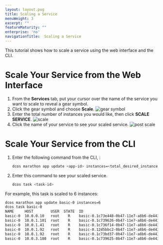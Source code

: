 ```yaml
---
layout: layout.pug
title: Scaling a Service
menuWeight: 3
excerpt: ""
featureMaturity: ""
enterprise: 'no'
navigationTitle:  Scaling a Service
---
```


<!-- This source repo for this topic is https://github.com/dcos/dcos-docs -->


This tutorial shows how to scale a service using the web interface and the CLI.

# Scale Your Service from the Web Interface

1. From the **Services** tab, put your cursor over the name of the service you want to scale to reveal a gear symbol.   
1. Click the gear symbol and choose **Scale**.
   ![gear symbol](/1.9/img/gear-services.png)
1. Enter the total number of instances you would like, then click **SCALE SERVICE**.
   ![scale](/1.9/img/scale-services.png)
1. Click the name of your service to see your scaled service.
   ![post scale](/1.9/img/post-scale-services.png)

# Scale Your Service from the CLI

1.  Enter the following command from the CLI, :

    ```bash
    dcos marathon app update <app-id> instances=<total_desired_instances>
    ```
    
1.  Enter this command to see your scaled service. 

    ```bash
    dcos task <task-id>
    ```
    

For example, this task is scaled to 6 instances:
    
```bash
dcos marathon app update basic-0 instances=6
dcos task basic-0
NAME     HOST        USER  STATE  ID                                            
basic-0  10.0.0.10   root    R    basic-0.1c73e448-0b47-11e7-a8b6-de4438bbb8f0  
basic-0  10.0.1.101  root    R    basic-0.1c739626-0b47-11e7-a8b6-de4438bbb8f0  
basic-0  10.0.1.41   root    R    basic-0.1c736f14-0b47-11e7-a8b6-de4438bbb8f0  
basic-0  10.0.1.92   root    R    basic-0.12d5bbc2-0b47-11e7-a8b6-de4438bbb8f0  
basic-0  10.0.1.92   root    R    basic-0.1c73bd37-0b47-11e7-a8b6-de4438bbb8f0  
basic-0  10.0.3.180  root    R    basic-0.1c739625-0b47-11e7-a8b6-de4438bbb8f0 
```
    
    
    
